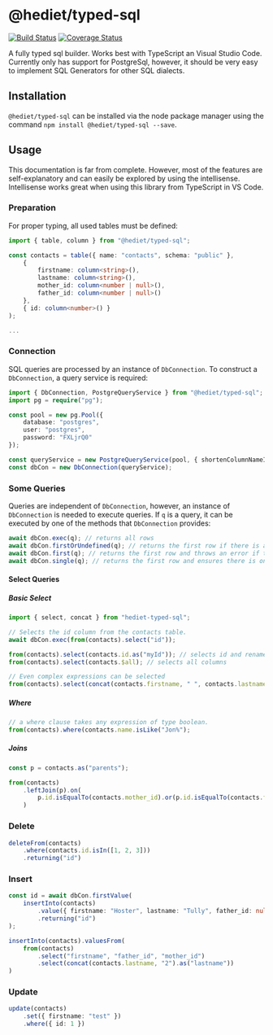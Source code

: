 # @hediet/typed-sql

[![Build Status](https://travis-ci.org/hediet/ts-typed-sql.svg?branch=master)](https://travis-ci.org/hediet/ts-typed-sql)
[![Coverage Status](https://coveralls.io/repos/github/hediet/ts-typed-sql/badge.svg?branch=master)](https://coveralls.io/github/hediet/ts-typed-sql?branch=master)

A fully typed sql builder. Works best with TypeScript an Visual Studio Code.
Currently only has support for PostgreSql, however, it should be very easy to implement SQL Generators for other SQL dialects.

## Installation

`@hediet/typed-sql` can be installed via the node package manager using the command `npm install @hediet/typed-sql --save`.

## Usage

This documentation is far from complete.
However, most of the features are self-explanatory and can easily be explored by using the intellisense.
Intellisense works great when using this library from TypeScript in VS Code.

### Preparation

For proper typing, all used tables must be defined:
```ts
import { table, column } from "@hediet/typed-sql";

const contacts = table({ name: "contacts", schema: "public" },
	{
		firstname: column<string>(),
		lastname: column<string>(),
		mother_id: column<number | null>(),
		father_id: column<number | null>()
	},
	{ id: column<number>() }
);

...
```

### Connection

SQL queries are processed by an instance of `DbConnection`.
To construct a `DbConnection`, a query service is required:
```ts
import { DbConnection, PostgreQueryService } from "@hediet/typed-sql";
import pg = require("pg");

const pool = new pg.Pool({
	database: "postgres",
	user: "postgres",
	password: "FXLjrQ0"
});

const queryService = new PostgreQueryService(pool, { shortenColumnNameIfUnambigous: true, skipQuotingIfNotRequired: true });
const dbCon = new DbConnection(queryService);

```

### Some Queries

Queries are independent of `DbConnection`, however, an instance of `DbConnection` is needed to execute queries.
If `q` is a query, it can be executed by one of the methods that `DbConnection` provides:
```ts
await dbCon.exec(q); // returns all rows
await dbCon.firstOrUndefined(q); // returns the first row if there is any, otherwise undefined.
await dbCon.first(q); // returns the first row and throws an error if there is no row.
await dbCon.single(q); // returns the first row and ensures there is only one.
```

#### Select Queries
##### Basic Select
```ts
import { select, concat } from "hediet-typed-sql";

// Selects the id column from the contacts table.
await dbCon.exec(from(contacts).select("id"));

from(contacts).select(contacts.id.as("myId")); // selects id and renames it to "myId"
from(contacts).select(contacts.$all); // selects all columns

// Even complex expressions can be selected
from(contacts).select(concat(contacts.firstname, " ", contacts.lastname).as("fullName"));

```

##### Where
```ts
// a where clause takes any expression of type boolean.
from(contacts).where(contacts.name.isLike("Jon%");
```

##### Joins
```ts
const p = contacts.as("parents");

from(contacts)
	.leftJoin(p).on(
		p.id.isEqualTo(contacts.mother_id).or(p.id.isEqualTo(contacts.father_id))
	)

```

### Delete
```ts
deleteFrom(contacts)
	.where(contacts.id.isIn([1, 2, 3]))
	.returning("id")
```

### Insert
```ts
const id = await dbCon.firstValue(
	insertInto(contacts)
		.value({ firstname: "Hoster", lastname: "Tully", father_id: null, mother_id: null })
		.returning("id")
);

insertInto(contacts).valuesFrom(
	from(contacts)
		.select("firstname", "father_id", "mother_id")
		.select(concat(contacts.lastname, "2").as("lastname"))
)
```

### Update
```ts
update(contacts)
	.set({ firstname: "test" })
	.where({ id: 1 })
```